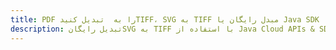 ---title: PDF را به  تبدیل کنیدTIFF، SVG به TIFF مبدل رایگان یا Java SDKdescription: تبدیل رایگانSVG به TIFF با استفاده از Java Cloud APIs & SDK همچنین اسناد PDF را در Cloud ایجاد، ویرایش و رندر کنید.---